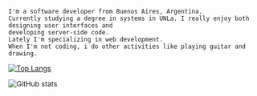 
```
I'm a software developer from Buenos Aires, Argentina. 
Currently studying a degree in systems in UNLa. I really enjoy both designing user interfaces and 
developing server-side code. 
Lately I'm specializing in web development.
When I'm not coding, i do other activities like playing guitar and drawing.
```

[![Top Langs](https://github-readme-stats.vercel.app/api/top-langs/?username=FrancoAguirre644&layout=compact&theme=midnight-purple&hide=contribs,prs)]()

![GitHub stats](https://github-readme-stats.vercel.app/api?username=FrancoAguirre644&theme=midnight-purple&hide=contribs,prs)

<!--
**FrancoAguirre644/FrancoAguirre644** is a ✨ _special_ ✨ repository because its `README.md` (this file) appears on your GitHub profile.

Here are some ideas to get you started:

- 🔭 I’m currently working on ...
- 🌱 I’m currently learning ...
- 👯 I’m looking to collaborate on ...
- 🤔 I’m looking for help with ...
- 💬 Ask me about ...
- 📫 How to reach me: ...
- 😄 Pronouns: ...
- ⚡ Fun fact: ...
-->
